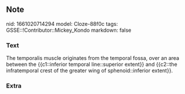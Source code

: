 ## Note
nid: 1661020714294
model: Cloze-88f0c
tags: GSSE::!Contributor::Mickey_Kondo
markdown: false

### Text
The temporalis muscle originates from the temporal fossa, over an area between the {{c1::inferior temporal line::superior extent}} and {{c2::the infratemporal crest of the greater wing of sphenoid::inferior extent}}.

### Extra

